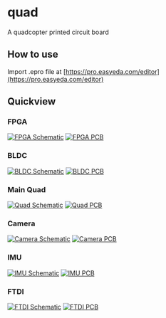 # quad
A quadcopter printed circuit board  

## How to use
Import .epro file at [https://pro.easyeda.com/editor](https://pro.easyeda.com/editor)

## Quickview

### FPGA
[![FPGA Schematic](img/2025_07_18_fpga_sch.png)](img/2025_07_18_fpga_sch.png)
[![FPGA PCB](img/2025_07_18_fpga_pcb.png)](img/2025_07_18_fpga_pcb.png)

### BLDC
[![BLDC Schematic](img/2025_07_18_bldc_sch.png)](img/2025_07_18_bldc_sch.png)
[![BLDC PCB](img/2025_07_18_bldc_pcb.png)](img/2025_07_18_bldc_pcb.png)

### Main Quad
[![Quad Schematic](img/2025_06_05_quad_sch.png)](img/2025_06_05_quad_sch.png)
[![Quad PCB](img/2025_06_05_quad_pcb.png)](img/2025_06_05_quad_pcb.png)

### Camera
[![Camera Schematic](img/2025_06_24_cam_sch.png)](img/2025_06_24_cam_sch.png)
[![Camera PCB](img/2025_06_24_cam_pcb.png)](img/2025_06_24_cam_pcb.png)

### IMU
[![IMU Schematic](img/2025_07_18_imu_sch.png)](img/2025_07_18_imu_sch.png)
[![IMU PCB](img/2025_07_18_imu_pcb.png)](img/2025_07_18_imu_pcb.png)

### FTDI
[![FTDI Schematic](img/2025_07_18_ftdi_sch.png)](img/2025_07_18_ftdi_sch.png)
[![FTDI PCB](img/2025_07_18_ftdi_pcb.png)](img/2025_07_18_ftdi_pcb.png)
